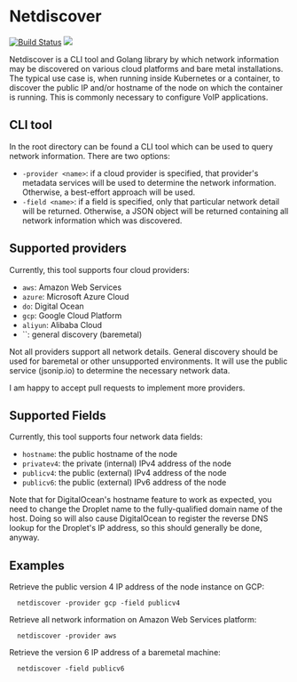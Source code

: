 # Netdiscover
[![Build Status](https://travis-ci.org/CyCoreSystems/netdiscover.png)](https://travis-ci.org/CyCoreSystems/netdiscover) [![](https://godoc.org/github.com/CyCoreSystems/netdiscover/discover?status.svg)](http://godoc.org/github.com/CyCoreSystems/netdiscover/discover)

Netdiscover is a CLI tool and Golang library by which network information may
be discovered on various cloud platforms and bare metal installations.  The
typical use case is, when running inside Kubernetes or a container, to discover
the public IP and/or hostname of the node on which the container is running.
This is commonly necessary to configure VoIP applications.

## CLI tool

In the root directory can be found a CLI tool which can be used to query network
information.  There are two options:

  * `-provider <name>`:  if a cloud provider is specified, that provider's
    metadata services will be used to determine the network information.
    Otherwise, a best-effort approach will be used.
  * `-field <name>`: if a field is specified, only that particular network
    detail will be returned.  Otherwise, a JSON object will be returned
    containing all network information which was discovered.

## Supported providers

Currently, this tool supports four cloud providers:

  * `aws`: Amazon Web Services
  * `azure`: Microsoft Azure Cloud
  * `do`: Digital Ocean
  * `gcp`: Google Cloud Platform
  * `aliyun`: Alibaba Cloud
  * ``: general discovery (baremetal)

Not all providers support all network details.  General discovery should be used
for baremetal or other unsupported environments.  It will use the public service
(jsonip.io) to determine the necessary network data.

I am happy to accept pull requests to implement more providers.

## Supported Fields

Currently, this tool supports four network data fields:

  * `hostname`: the public hostname of the node
  * `privatev4`: the private (internal) IPv4 address of the node
  * `publicv4`: the public (external) IPv4 address of the node
  * `publicv6`: the public (external) IPv6 address of the node

Note that for DigitalOcean\'s hostname feature to work as expected, you need to
change the Droplet name to the fully-qualified domain name of the host.  Doing
so will also cause DigitalOcean to register the reverse DNS lookup for the
Droplet\'s IP address, so this should generally be done, anyway.


## Examples

Retrieve the public version 4 IP address of the node instance on GCP:

```
  netdiscover -provider gcp -field publicv4
```

Retrieve all network information on Amazon Web Services platform:

```
  netdiscover -provider aws
```

Retrieve the version 6 IP address of a baremetal machine:

```
  netdiscover -field publicv6
```

